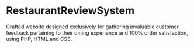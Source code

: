 # RestaurantReviewSystem
 Crafted website designed exclusively for gathering invaluable customer feedback pertaining to their dining experience and 100% order satisfaction, using PHP, HTML and CSS.
